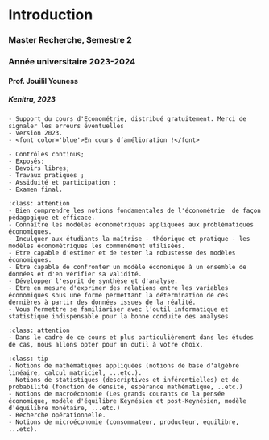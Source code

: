 # Introduction
### Master Recherche, Semestre 2
### Année universitaire 2023-2024
#### Prof. Jouilil Youness
##### Kenitra, 2023


```{admonition} Remarques
- Support du cours d'Econométrie, distribué gratuitement. Merci de signaler les erreurs éventuelles
- Version 2023.
- <font color='blue'>En cours d’amélioration !</font>
```

```{admonition} Evaluation
- Contrôles continus;
- Exposés;
- Devoirs libres;
- Travaux pratiques ;
- Assiduité et participation ;
- Examen final.
```

```{admonition} Objectifs du cours
:class: attention
- Bien comprendre les notions fondamentales de l'économétrie  de façon pédagogique et efficace.
- Connaître les modèles économétriques appliquées aux problématiques économiques.
- Inculquer aux étudiants la maîtrise - théorique et pratique - les modèles économétriques les communément utilisées.
- Etre capable d'estimer et de tester la robustesse des modèles économiques.
- Etre capable de confronter un modèle économique à un ensemble de données et d'en vérifier sa validité.
- Développer l'esprit de synthèse et d'analyse.
- Etre en mesure d'exprimer des relations entre les variables économiques sous une forme permettant la détermination de ces dernières à partir des données issues de la réalité.
- Vous Permettre se familiariser avec l’outil informatique et statistique indispensable pour la bonne conduite des analyses 
```

```{admonition} Objectifs du cours
:class: attention
- Dans le cadre de ce cours et plus particulièrement dans les études de cas, nous allons opter pour un outil à votre choix.
```

```{admonition} <font color='blue'>Pré-requis</font>
:class: tip
- Notions de mathématiques appliquées (notions de base d'algèbre linéaire, calcul matriciel, ...etc.).
- Notions de statistiques (descriptives et inférentielles) et de probabilité (fonction de densité, espérance mathématique, ..etc.)
- Notions de macroéconomie (Les grands courants de la pensée économique, modèle d'équilibre Keynésien et post-Keynésien, modèle d'équilibre monétaire, ...etc.)
- Recherche opérationnelle.
- Notions de microéconomie (consommateur, producteur, equilibre, ...etc).
```